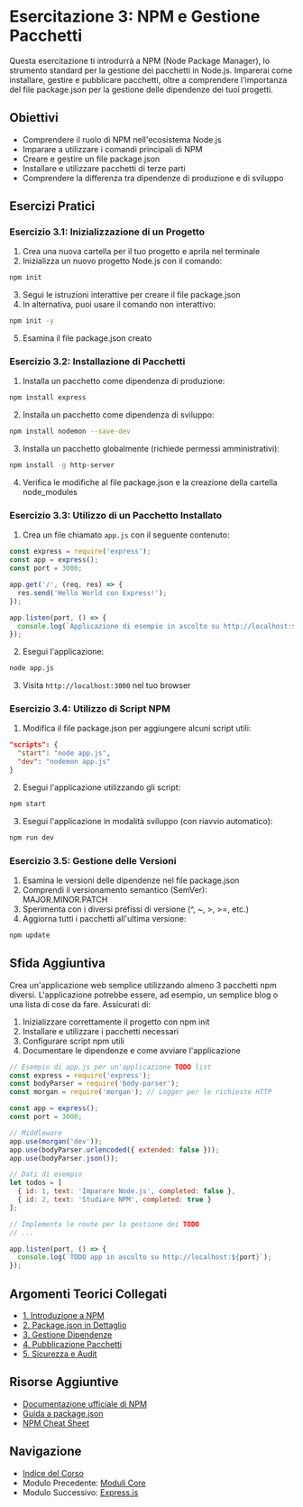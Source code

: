 # Esercitazione 3: NPM e Gestione Pacchetti

Questa esercitazione ti introdurrà a NPM (Node Package Manager), lo strumento standard per la gestione dei pacchetti in Node.js. Imparerai come installare, gestire e pubblicare pacchetti, oltre a comprendere l'importanza del file package.json per la gestione delle dipendenze dei tuoi progetti.

## Obiettivi

- Comprendere il ruolo di NPM nell'ecosistema Node.js
- Imparare a utilizzare i comandi principali di NPM
- Creare e gestire un file package.json
- Installare e utilizzare pacchetti di terze parti
- Comprendere la differenza tra dipendenze di produzione e di sviluppo

## Esercizi Pratici

### Esercizio 3.1: Inizializzazione di un Progetto
1. Crea una nuova cartella per il tuo progetto e aprila nel terminale
2. Inizializza un nuovo progetto Node.js con il comando:

```bash
npm init
```

3. Segui le istruzioni interattive per creare il file package.json
4. In alternativa, puoi usare il comando non interattivo:

```bash
npm init -y
```

5. Esamina il file package.json creato

### Esercizio 3.2: Installazione di Pacchetti
1. Installa un pacchetto come dipendenza di produzione:

```bash
npm install express
```

2. Installa un pacchetto come dipendenza di sviluppo:

```bash
npm install nodemon --save-dev
```

3. Installa un pacchetto globalmente (richiede permessi amministrativi):

```bash
npm install -g http-server
```

4. Verifica le modifiche al file package.json e la creazione della cartella node_modules

### Esercizio 3.3: Utilizzo di un Pacchetto Installato
1. Crea un file chiamato `app.js` con il seguente contenuto:

```javascript
const express = require('express');
const app = express();
const port = 3000;

app.get('/', (req, res) => {
  res.send('Hello World con Express!');
});

app.listen(port, () => {
  console.log(`Applicazione di esempio in ascolto su http://localhost:${port}`);
});
```

2. Esegui l'applicazione:

```bash
node app.js
```

3. Visita `http://localhost:3000` nel tuo browser

### Esercizio 3.4: Utilizzo di Script NPM
1. Modifica il file package.json per aggiungere alcuni script utili:

```json
"scripts": {
  "start": "node app.js",
  "dev": "nodemon app.js"
}
```

2. Esegui l'applicazione utilizzando gli script:

```bash
npm start
```

3. Esegui l'applicazione in modalità sviluppo (con riavvio automatico):

```bash
npm run dev
```

### Esercizio 3.5: Gestione delle Versioni
1. Esamina le versioni delle dipendenze nel file package.json
2. Comprendi il versionamento semantico (SemVer): MAJOR.MINOR.PATCH
3. Sperimenta con i diversi prefissi di versione (^, ~, >, >=, etc.)
4. Aggiorna tutti i pacchetti all'ultima versione:

```bash
npm update
```

## Sfida Aggiuntiva
Crea un'applicazione web semplice utilizzando almeno 3 pacchetti npm diversi. L'applicazione potrebbe essere, ad esempio, un semplice blog o una lista di cose da fare. Assicurati di:

1. Inizializzare correttamente il progetto con npm init
2. Installare e utilizzare i pacchetti necessari
3. Configurare script npm utili
4. Documentare le dipendenze e come avviare l'applicazione

```javascript
// Esempio di app.js per un'applicazione TODO list
const express = require('express');
const bodyParser = require('body-parser');
const morgan = require('morgan'); // Logger per le richieste HTTP

const app = express();
const port = 3000;

// Middleware
app.use(morgan('dev'));
app.use(bodyParser.urlencoded({ extended: false }));
app.use(bodyParser.json());

// Dati di esempio
let todos = [
  { id: 1, text: 'Imparare Node.js', completed: false },
  { id: 2, text: 'Studiare NPM', completed: true }
];

// Implementa le route per la gestione dei TODO
// ...

app.listen(port, () => {
  console.log(`TODO app in ascolto su http://localhost:${port}`);
});
```

## Argomenti Teorici Collegati

- [1. Introduzione a NPM](./teoria/01-introduzione-npm.md)
- [2. Package.json in Dettaglio](./teoria/02-package-json.md)
- [3. Gestione Dipendenze](./teoria/03-gestione-dipendenze.md)
- [4. Pubblicazione Pacchetti](./teoria/04-pubblicazione-pacchetti.md)
- [5. Sicurezza e Audit](./teoria/05-sicurezza-audit.md)

## Risorse Aggiuntive

- [Documentazione ufficiale di NPM](https://docs.npmjs.com/)
- [Guida a package.json](https://docs.npmjs.com/cli/v7/configuring-npm/package-json)
- [NPM Cheat Sheet](https://www.freecodecamp.org/news/npm-cheat-sheet-most-common-commands-and-nvm/)

## Navigazione

- [Indice del Corso](../README.md)
- Modulo Precedente: [Moduli Core](../02-ModuliCore/README.md)
- Modulo Successivo: [Express.js](../04-Express/README.md)